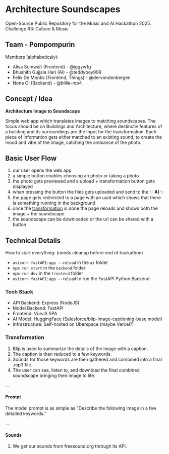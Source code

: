 # Architecture Soundscapes
Open-Source Public Repository for the Music and AI Hackathon 2025. Challenge #3: Culture & Music

## Team - Pompompurin

Members (alphabeticaly):
 * Alisa Sumwalt (Frontend) - @iggyw1g
 * Bhushith Gujjala Hari (AI) - @teddyboy999
 * Felix De Montis (Frontend, Things) - @dervondenbergen
 * Nona Oi (Backend) - @billie-mp4

## Concept / Idea

**Architecture Image to Soundscape**

Simple web app which translates images to matching soundscapes. The focus should be on Buildings and Architecture, where destinctiv features of a building and its surroundings are the input for the transformation. Each piece of information gets either matched to an existing sound, to create the mood and vibe of the image, catching the ambiance of the photo.

## Basic User Flow

1. our user opens the web app
2. a simple button enables choosing an photo or taking a photo
3. the photo gets previewed and a upload + transformation button gets displayed
4. when pressing the button the files gets uploaded and send to the ✨ **AI** ✨
5. the page gets redirected to a page with an uuid which shows that there is something running in the background
6. once the [transformation](#transformation) is done the page reloads and shows both the image + the soundscape
7. the soundscape can be downloaded or the url can be shared with a button

## Technical Details

How to start everything: (needs cleanup before end of hackathon)
* `uvicorn fastAPI:app --reload` in the `ai` folder
* `npm run start` in the `backend` folder
* `npm run dev` in the `frontend` folder
* `uvicorn fastAPI:app --reload` to run the FastAPI Python Backend

### Tech Stack

* API Backend: Express (NodeJS)
* Model Backend: FastAPI
* Frontend: VueJS SPA
* AI Model: HuggingFace (Salesforce/blip-image-captioning-base model)
* Infrastructure: Self-hosted on Uberspace (maybe Vercel?)

### Transformation

1. Blip is used to summarize the details of the image with a caption.
2. The caption is then reduced to a few keywords.
3. Sounds for those keywords are then gathered and combined into a final .mp3 file.
4. The user can see, listen to, and download the final combined soundscape bringing their image to life.

…

#### Prompt
The model prompt is as simple as "Describe the following image in a few detailed keywords:"

…

#### Sounds
1. We get our sounds from freesound.org through its API.
